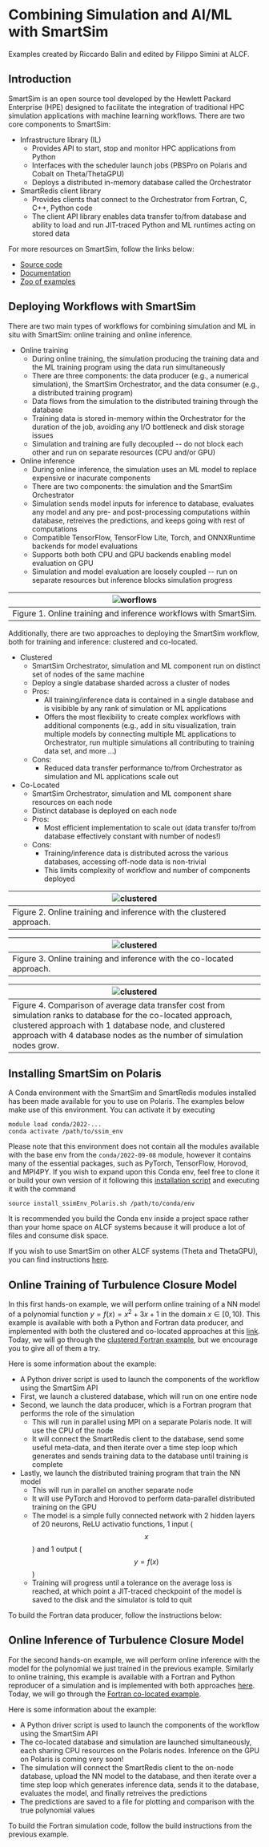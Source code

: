 # Combining Simulation and AI/ML with SmartSim
Examples created by Riccardo Balin and edited by Filippo Simini at ALCF.


## Introduction

SmartSim is an open source tool developed by the Hewlett Packard Enterprise (HPE) designed to facilitate the integration of traditional HPC simulation applications with machine learning workflows.
There are two core components to SmartSim:
- Infrastructure library (IL)
  - Provides API to start, stop and monitor HPC applications from Python
  - Interfaces with the scheduler launch jobs (PBSPro on Polaris and Cobalt on Theta/ThetaGPU)
  - Deploys a distributed in-memory database called the Orchestrator
- SmartRedis client library
  - Provides clients that connect to the Orchestrator from Fortran, C, C++, Python code
  - The client API library enables data transfer to/from database and ability to load and run JIT-traced Python and ML runtimes acting on stored data

For more resources on SmartSim, follow the links below:
- [Source code](https://github.com/CrayLabs/SmartSim)
- [Documentation](https://www.craylabs.org/docs/overview.html)
- [Zoo of examples](https://github.com/CrayLabs/SmartSim-Zoo)


## Deploying Workflows with SmartSim

There are two main types of workflows for combining simulation and ML in situ with SmartSim: online training and online inference.
- Online training
  - During online training, the simulation producing the training data and the ML training program using the data run simultaneously
  - There are three components: the data producer (e.g., a numerical simulation), the SmartSim Orchestrator, and the data consumer (e.g., a distributed training program)
  - Data flows from the simulation to the distributed training through the database
  - Training data is stored in-memory within the Orchestrator for the duration of the job, avoiding any I/O bottleneck and disk storage issues
  - Simulation and training are fully decoupled -- do not block each other and run on separate resources (CPU and/or GPU)
- Online inference
  - During online inference, the simulation uses an ML model to replace expensive or inacurate components
  - There are two components: the simulation and the SmartSim Orchestrator
  - Simulation sends model inputs for inference to database, evaluates any model and any pre- and post-processing computations within database, retreives the predictions, and keeps going with rest of computations
  - Compatible TensorFlow, TensorFlow Lite, Torch, and ONNXRuntime backends for model evaluations
  - Supports both both CPU and GPU backends enabling model evaluation on GPU
  - Simulation and model evaluation are loosely coupled -- run on separate resources but inference blocks simulation progress

| ![worflows](figures/train_inf_workflows.png) |
| ---- |
| Figure 1. Online training and inference workflows with SmartSim. |

Additionally, there are two approaches to deploying the SmartSim workflow, both for training and inference: clustered and co-located.
- Clustered
  - SmartSim Orchestrator, simulation and ML component run on distinct set of nodes of the same machine
  - Deploy a single database sharded across a cluster of nodes
  - Pros: 
    - All training/inference data is contained in a single database and is visibible by any rank of simulation or ML applications
    - Offers the most flexibility to create complex workflows with additional components (e.g., add in situ visualization, train multiple models by connecting multiple ML applications to Orchestrator, run multiple simulations all contributing to training data set, and more ...)
  - Cons:
    - Reduced data transfer performance to/from Orchestrator as simulation and ML applications scale out
- Co-Located
  - SmartSim Orchestrator, simulation and ML component share resources on each node
  - Distinct database is deployed on each node
  - Pros:
     - Most efficient implementation to scale out (data transfer to/from database effectively constant with number of nodes!)
  - Cons:
    - Training/inference data is distributed across the various databases, accessing off-node data is non-trivial
    - This limits complexity of workflow and number of components deployed

| ![clustered](figures/clustered_approach.png) |
| ---- |
| Figure 2. Online training and inference with the clustered approach. |

| ![clustered](figures/colocated_approach.png) |
| ---- |
| Figure 3. Online training and inference with the co-located approach. |

| ![clustered](figures/cl_vs_coDB_scaling.png) |
| ---- |
| Figure 4. Comparison of average data transfer cost from simulation ranks to database for the co-located approach, clustered approach with 1 database node, and clustered approach with 4 database nodes as the number of simulation nodes grow.  |




## Installing SmartSim on Polaris

A Conda environment with the SmartSim and SmartRedis modules installed has been made available for you to use on Polaris. 
The examples below make use of this environment. 
You can activate it by executing
```
module load conda/2022-...
conda activate /path/to/ssim_env
```

Please note that this environment does not contain all the modules available with the base env from the `conda/2022-09-08` module, however it contains many of the essential packages, such as PyTorch, TensorFlow, Horovod, and MPI4PY.
If you wish to expand upon this Conda env, feel free to clone it or build your own version of it following this [installation script](installation/install_ssimEnv_Polaris.sh) and executing it with the command
```
source install_ssimEnv_Polaris.sh /path/to/conda/env
```
It is recommended you build the Conda env inside a project space rather than your home space on ALCF systems because it will produce a lot of files and consume disk space.

If you wish to use SmartSim on other ALCF systems (Theta and ThetaGPU), you can find instructions [here](https://github.com/rickybalin/ALCF/tree/main/SmartSim).



## Online Training of Turbulence Closure Model

In this first hands-on example, we will perform online training of a NN model of a polynomial function $y = f(x) = x^2 + 3x + 1$ in the domain $x \in [0, 10)$.
This example is available with both a Python and Fortran data producer, and implemented with both the clustered and co-located approaches at this [link](Polaris/).
Today, we will go through the [clustered Fortran example](Polaris/Fortan/train_clDB/), but we encourage you to give all of them a try.

Here is some information about the example:
- A Python driver script is used to launch the components of the workflow using the SmartSim API
- First, we launch a clustered database, which will run on one entire node
- Second, we launch the data producer, which is a Fortran program that performs the role of the simulation
  - This will run in parallel using MPI on a separate Polaris node. It will use the CPU of the node
  - It will connect the SmartRedis client to the database, send some useful meta-data, and then iterate over a time step loop which generates and sends training data to the database until training is complete
- Lastly, we launch the distributed training program that train the NN model
  - This will run in parallel on another separate node
  - It will use PyTorch and Horovod to perform data-parallel distributed training on the GPU
  - The model is a simple fully connected network with 2 hidden layers of 20 neurons, ReLU activatio functions, 1 input ($$x$$) and 1 output ($$y=f(x)$$)
  - Training will progress until a tolerance on the average loss is reached, at which point a JIT-traced checkpoint of the model is saved to the disk and the simulator is told to quit

To build the Fortran data producer, follow the instructions below: 



## Online Inference of Turbulence Closure Model

For the second hands-on example, we will perform online inference with the model for the polynomial we just trained in the previous example.
Similarly to online training, this example is available with a Fortran and Python reproducer of a simulation and is implemented with both approaches [here](Polaris/).
Today, we will go through the [Fortran co-located example](Polaris/Fortran/inference_coDB/).

Here is some information about the example:
- A Python driver script is used to launch the components of the workflow using the SmartSim API
- The co-located database and simulation are launched simultaneously, each sharing CPU resources on the Polaris nodes. Inference on the GPU on Polaris is coming very soon!
- The simulation will connect the SmartRedis client to the on-node database, upload the NN model to the database, and then iterate over a time step loop which generates inference data, sends it to the database, evaluates the model, and finally retreives the predictions
- The predictions are saved to a file for plotting and comparison with the true polynomial values

To build the Fortran simulation code, follow the build instructions from the previous example.

 



